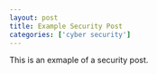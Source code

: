 ```yaml
---
layout: post
title: Example Security Post
categories: ['cyber security']
---
```


This is an exmaple of a security post.